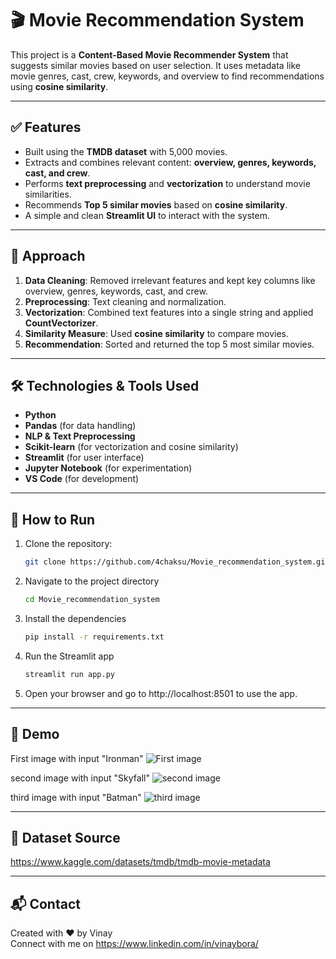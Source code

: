 # 🎬 Movie Recommendation System

This project is a **Content-Based Movie Recommender System** that suggests similar movies based on user selection. It uses metadata like movie genres, cast, crew, keywords, and overview to find recommendations using **cosine similarity**.

---

## ✅ Features

- Built using the **TMDB dataset** with 5,000 movies.
- Extracts and combines relevant content: **overview, genres, keywords, cast, and crew**.
- Performs **text preprocessing** and **vectorization** to understand movie similarities.
- Recommends **Top 5 similar movies** based on **cosine similarity**.
- A simple and clean **Streamlit UI** to interact with the system.

---

## 🧠 Approach

1. **Data Cleaning**: Removed irrelevant features and kept key columns like overview, genres, keywords, cast, and crew.
2. **Preprocessing**: Text cleaning and normalization.
3. **Vectorization**: Combined text features into a single string and applied **CountVectorizer**.
4. **Similarity Measure**: Used **cosine similarity** to compare movies.
5. **Recommendation**: Sorted and returned the top 5 most similar movies.

---

## 🛠️ Technologies & Tools Used

- **Python**
- **Pandas** (for data handling)
- **NLP & Text Preprocessing**
- **Scikit-learn** (for vectorization and cosine similarity)
- **Streamlit** (for user interface)
- **Jupyter Notebook** (for experimentation)
- **VS Code** (for development)

---

## 🚀 How to Run


1. Clone the repository:
   ```bash
   git clone https://github.com/4chaksu/Movie_recommendation_system.git
2. Navigate to the project directory
   ```bash
   cd Movie_recommendation_system
3. Install the dependencies
   ```bash
   pip install -r requirements.txt
4. Run the Streamlit app
   ```bash
   streamlit run app.py
5. Open your browser and go to http://localhost:8501 to use the app.

---

## 📸 Demo
First image with input "Ironman"
  ![First image](https://github.com/4chaksu/Movie_recommendation_system/blob/main/Result/test_case_0.png)

second image with input "Skyfall"
  ![second image](https://github.com/4chaksu/Movie_recommendation_system/blob/main/Result/test_case_1.png)

third image with input "Batman"
  ![third image](https://github.com/4chaksu/Movie_recommendation_system/blob/main/Result/test_case_2.png)
  
---

## 📂 Dataset Source
  https://www.kaggle.com/datasets/tmdb/tmdb-movie-metadata

---

## 📬 Contact
  Created with ❤️ by Vinay  
  Connect with me on https://www.linkedin.com/in/vinaybora/
